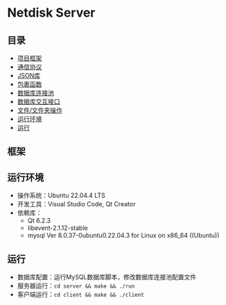 # Netdisk Server

## 目录
* [项目框架](#框架)
* [通信协议](msg/README.md)
* [JSON库](json/README.md)
* [包裹函数](wrap/README.md)
* [数据库连接池](mysql/README.md)
* [数据库交互接口](idatabase/README.md)
* [文件/文件夹操作](ifilefolder/README.md)
* [运行环境](#运行环境)
* [运行](#运行)

<span id="框架"></span>
## 框架

<span id="运行环境"></span>
## 运行环境
* 操作系统：Ubuntu 22.04.4 LTS
* 开发工具：Visual Studio Code, Qt Creator
* 依赖库：
    - Qt 6.2.3
    - libevent-2.1.12-stable
    - mysql  Ver 8.0.37-0ubuntu0.22.04.3 for Linux on x86_64 ((Ubuntu))

<span id="运行"></span>
## 运行
* 数据库配置：运行MySQL数据库脚本，修改数据库连接池配置文件
* 服务器运行：`cd server && make && ./run`
* 客户端运行：`cd client && make && ./client`